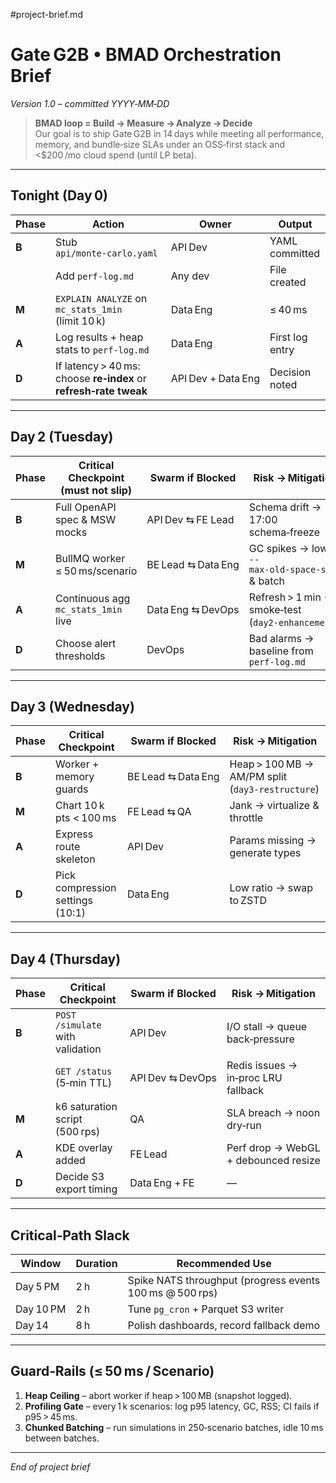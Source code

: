 #project-brief.md
# Gate G2B • BMAD Orchestration Brief
*Version 1.0 – committed YYYY‑MM‑DD*

> **BMAD loop = Build → Measure → Analyze → Decide**  
> Our goal is to ship Gate G2B in 14 days while meeting all performance, memory, and bundle‑size SLAs under an OSS‑first stack and <$200 /mo cloud spend (until LP beta).

---

## Tonight (Day 0)

| Phase | Action | Owner | Output |
|-------|--------|-------|--------|
| **B** | Stub `api/monte‑carlo.yaml` | API Dev | YAML committed |
| | Add `perf‑log.md` | Any dev | File created |
| **M** | `EXPLAIN ANALYZE` on `mc_stats_1min` (limit 10 k) | Data Eng | ≤ 40 ms |
| **A** | Log results + heap stats to `perf‑log.md` | Data Eng | First log entry |
| **D** | If latency > 40 ms: choose **re‑index** or **refresh‑rate tweak** | API Dev + Data Eng | Decision noted |

---

## Day 2 (Tuesday)

| Phase | Critical Checkpoint (must not slip) | Swarm if Blocked | Risk → Mitigation |
|-------|--------------------------------------|------------------|-------------------|
| **B** | Full OpenAPI spec & MSW mocks | API Dev ⇆ FE Lead | Schema drift → 17:00 schema‑freeze |
| **M** | BullMQ worker ≤ 50 ms/scenario | BE Lead ⇆ Data Eng | GC spikes → lower `--max‑old‑space‑size` & batch |
| **A** | Continuous agg `mc_stats_1min` live | Data Eng ⇆ DevOps | Refresh > 1 min → smoke‑test (`day2‑enhancement`) |
| **D** | Choose alert thresholds | DevOps | Bad alarms → baseline from `perf‑log.md` |

---

## Day 3 (Wednesday)

| Phase | Critical Checkpoint | Swarm if Blocked | Risk → Mitigation |
|-------|---------------------|------------------|-------------------|
| **B** | Worker + memory guards | BE Lead ⇆ Data Eng | Heap > 100 MB → AM/PM split (`day3‑restructure`) |
| **M** | Chart 10 k pts < 100 ms | FE Lead ⇆ QA | Jank → virtualize & throttle |
| **A** | Express route skeleton | API Dev | Params missing → generate types |
| **D** | Pick compression settings (10:1) | Data Eng | Low ratio → swap to ZSTD |

---

## Day 4 (Thursday)

| Phase | Critical Checkpoint | Swarm if Blocked | Risk → Mitigation |
|-------|---------------------|------------------|-------------------|
| **B** | `POST /simulate` with validation | API Dev | I/O stall → queue back‑pressure |
| | `GET /status` (5‑min TTL) | API Dev ⇆ DevOps | Redis issues → in‑proc LRU fallback |
| **M** | k6 saturation script (500 rps) | QA | SLA breach → noon dry‑run |
| **A** | KDE overlay added | FE Lead | Perf drop → WebGL + debounced resize |
| **D** | Decide S3 export timing | Data Eng + FE | — |

---

## Critical‑Path Slack

| Window | Duration | Recommended Use |
|--------|----------|-----------------|
| Day 5 PM | 2 h | Spike NATS throughput (progress events 100 ms @ 500 rps) |
| Day 10 PM | 2 h | Tune `pg_cron` + Parquet S3 writer |
| Day 14 | 8 h | Polish dashboards, record fallback demo |

---

## Guard‑Rails (≤ 50 ms / Scenario)

1. **Heap Ceiling** – abort worker if heap > 100 MB (snapshot logged).  
2. **Profiling Gate** – every 1 k scenarios: log p95 latency, GC, RSS; CI fails if p95 > 45 ms.  
3. **Chunked Batching** – run simulations in 250‑scenario batches, idle 10 ms between batches.

---

*End of project brief*